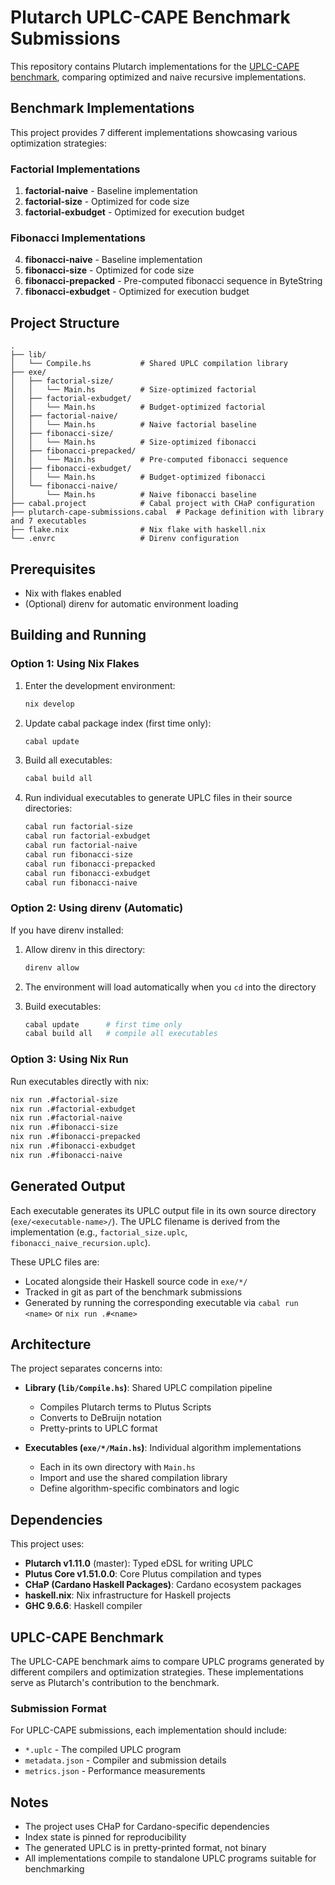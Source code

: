 # Plutarch UPLC-CAPE Benchmark Submissions

This repository contains Plutarch implementations for the [UPLC-CAPE benchmark](https://github.com/IntersectMBO/UPLC-CAPE), comparing optimized and naive recursive implementations.

## Benchmark Implementations

This project provides 7 different implementations showcasing various optimization strategies:

### Factorial Implementations

1. **factorial-naive** - Baseline implementation
2. **factorial-size** - Optimized for code size
3. **factorial-exbudget** - Optimized for execution budget

### Fibonacci Implementations

4. **fibonacci-naive** - Baseline implementation
5. **fibonacci-size** - Optimized for code size
6. **fibonacci-prepacked** - Pre-computed fibonacci sequence in ByteString
7. **fibonacci-exbudget** - Optimized for execution budget

## Project Structure

```
.
├── lib/
│   └── Compile.hs           # Shared UPLC compilation library
├── exe/
│   ├── factorial-size/
│   │   └── Main.hs          # Size-optimized factorial
│   ├── factorial-exbudget/
│   │   └── Main.hs          # Budget-optimized factorial
│   ├── factorial-naive/
│   │   └── Main.hs          # Naive factorial baseline
│   ├── fibonacci-size/
│   │   └── Main.hs          # Size-optimized fibonacci
│   ├── fibonacci-prepacked/
│   │   └── Main.hs          # Pre-computed fibonacci sequence
│   ├── fibonacci-exbudget/
│   │   └── Main.hs          # Budget-optimized fibonacci
│   └── fibonacci-naive/
│       └── Main.hs          # Naive fibonacci baseline
├── cabal.project            # Cabal project with CHaP configuration
├── plutarch-cape-submissions.cabal  # Package definition with library and 7 executables
├── flake.nix                # Nix flake with haskell.nix
└── .envrc                   # Direnv configuration
```

## Prerequisites

- Nix with flakes enabled
- (Optional) direnv for automatic environment loading

## Building and Running

### Option 1: Using Nix Flakes

1. Enter the development environment:

   ```bash
   nix develop
   ```

2. Update cabal package index (first time only):

   ```bash
   cabal update
   ```

3. Build all executables:

   ```bash
   cabal build all
   ```

4. Run individual executables to generate UPLC files in their source directories:

   ```bash
   cabal run factorial-size
   cabal run factorial-exbudget
   cabal run factorial-naive
   cabal run fibonacci-size
   cabal run fibonacci-prepacked
   cabal run fibonacci-exbudget
   cabal run fibonacci-naive
   ```

### Option 2: Using direnv (Automatic)

If you have direnv installed:

1. Allow direnv in this directory:

   ```bash
   direnv allow
   ```

2. The environment will load automatically when you `cd` into the directory

3. Build executables:

   ```bash
   cabal update      # first time only
   cabal build all   # compile all executables
   ```

### Option 3: Using Nix Run

Run executables directly with nix:

```bash
nix run .#factorial-size
nix run .#factorial-exbudget
nix run .#factorial-naive
nix run .#fibonacci-size
nix run .#fibonacci-prepacked
nix run .#fibonacci-exbudget
nix run .#fibonacci-naive
```

## Generated Output

Each executable generates its UPLC output file in its own source directory (`exe/<executable-name>/`). The UPLC filename is derived from the implementation (e.g., `factorial_size.uplc`, `fibonacci_naive_recursion.uplc`).

These UPLC files are:
- Located alongside their Haskell source code in `exe/*/`
- Tracked in git as part of the benchmark submissions
- Generated by running the corresponding executable via `cabal run <name>` or `nix run .#<name>`

## Architecture

The project separates concerns into:

- **Library (`lib/Compile.hs`)**: Shared UPLC compilation pipeline
  - Compiles Plutarch terms to Plutus Scripts
  - Converts to DeBruijn notation
  - Pretty-prints to UPLC format

- **Executables (`exe/*/Main.hs`)**: Individual algorithm implementations
  - Each in its own directory with `Main.hs`
  - Import and use the shared compilation library
  - Define algorithm-specific combinators and logic

## Dependencies

This project uses:

- **Plutarch v1.11.0** (master): Typed eDSL for writing UPLC
- **Plutus Core v1.51.0.0**: Core Plutus compilation and types
- **CHaP (Cardano Haskell Packages)**: Cardano ecosystem packages
- **haskell.nix**: Nix infrastructure for Haskell projects
- **GHC 9.6.6**: Haskell compiler

## UPLC-CAPE Benchmark

The UPLC-CAPE benchmark aims to compare UPLC programs generated by different compilers and optimization strategies. These implementations serve as Plutarch's contribution to the benchmark.

### Submission Format

For UPLC-CAPE submissions, each implementation should include:
- `*.uplc` - The compiled UPLC program
- `metadata.json` - Compiler and submission details
- `metrics.json` - Performance measurements

## Notes

- The project uses CHaP for Cardano-specific dependencies
- Index state is pinned for reproducibility
- The generated UPLC is in pretty-printed format, not binary
- All implementations compile to standalone UPLC programs suitable for benchmarking
